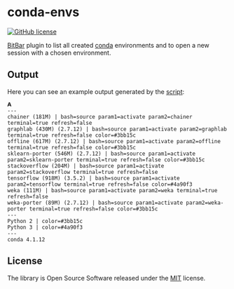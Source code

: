 # conda-envs

[![GitHub license](https://img.shields.io/badge/license-MIT-blue.svg)](https://raw.githubusercontent.com/nok/conda-envs/master/license.txt)

[BitBar](https://getbitbar.com/) plugin to list all created [conda](https://www.continuum.io/downloads) environments and to open a new session with a chosen environment.

## Output

Here you can see an example output generated by the [script](conda-envs.15m.py):


```
𝗔
---
chainer (181M) | bash=source param1=activate param2=chainer terminal=true refresh=false
graphlab (430M) (2.7.12) | bash=source param1=activate param2=graphlab terminal=true refresh=false color=#3bb15c
offline (617M) (2.7.12) | bash=source param1=activate param2=offline terminal=true refresh=false color=#3bb15c
sklearn-porter (546M) (2.7.12) | bash=source param1=activate param2=sklearn-porter terminal=true refresh=false color=#3bb15c
stackoverflow (204M) | bash=source param1=activate param2=stackoverflow terminal=true refresh=false
tensorflow (918M) (3.5.2) | bash=source param1=activate param2=tensorflow terminal=true refresh=false color=#4a90f3
weka (111M) | bash=source param1=activate param2=weka terminal=true refresh=false
weka-porter (89M) (2.7.12) | bash=source param1=activate param2=weka-porter terminal=true refresh=false color=#3bb15c
---
Python 2 | color=#3bb15c
Python 3 | color=#4a90f3
---
conda 4.1.12
```

## License

The library is Open Source Software released under the [MIT](license.txt) license.